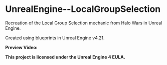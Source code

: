 # UnrealEngine--LocalGroupSelection
Recreation of the Local Group Selection mechanic from Halo Wars in Unreal Engine.

Created using blueprints in Unreal Engine v4.21.

**Preview Video:** 

**This project is licensed under the Unreal Engine 4 EULA.**
